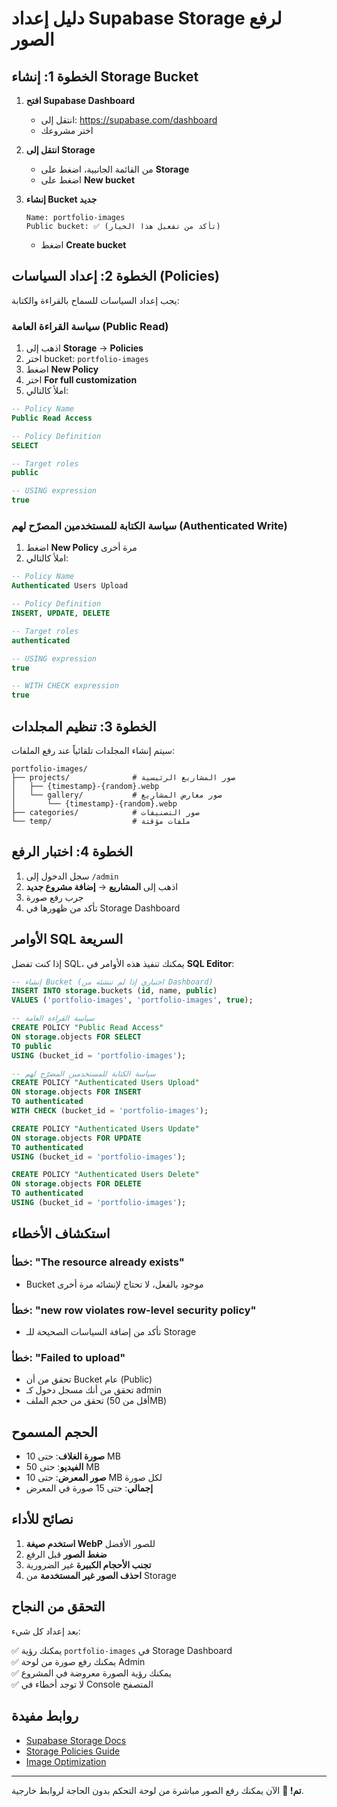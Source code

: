 # دليل إعداد Supabase Storage لرفع الصور

## الخطوة 1: إنشاء Storage Bucket

1. **افتح Supabase Dashboard**
   - انتقل إلى: https://supabase.com/dashboard
   - اختر مشروعك

2. **انتقل إلى Storage**
   - من القائمة الجانبية، اضغط على **Storage**
   - اضغط على **New bucket**

3. **إنشاء Bucket جديد**
   ```
   Name: portfolio-images
   Public bucket: ✅ (تأكد من تفعيل هذا الخيار)
   ```
   - اضغط **Create bucket**

## الخطوة 2: إعداد السياسات (Policies)

يجب إعداد السياسات للسماح بالقراءة والكتابة:

### سياسة القراءة العامة (Public Read)

1. اذهب إلى **Storage** → **Policies**
2. اختر bucket: `portfolio-images`
3. اضغط **New Policy**
4. اختر **For full customization**
5. املأ كالتالي:

```sql
-- Policy Name
Public Read Access

-- Policy Definition
SELECT

-- Target roles
public

-- USING expression
true
```

### سياسة الكتابة للمستخدمين المصرّح لهم (Authenticated Write)

1. اضغط **New Policy** مرة أخرى
2. املأ كالتالي:

```sql
-- Policy Name
Authenticated Users Upload

-- Policy Definition
INSERT, UPDATE, DELETE

-- Target roles
authenticated

-- USING expression
true

-- WITH CHECK expression
true
```

## الخطوة 3: تنظيم المجلدات

سيتم إنشاء المجلدات تلقائياً عند رفع الملفات:

```
portfolio-images/
├── projects/              # صور المشاريع الرئيسية
│   ├── {timestamp}-{random}.webp
│   └── gallery/           # صور معارض المشاريع
│       └── {timestamp}-{random}.webp
├── categories/            # صور التصنيفات
└── temp/                  # ملفات مؤقتة
```

## الخطوة 4: اختبار الرفع

1. سجل الدخول إلى `/admin`
2. اذهب إلى **المشاريع** → **إضافة مشروع جديد**
3. جرب رفع صورة
4. تأكد من ظهورها في Storage Dashboard

## الأوامر SQL السريعة

إذا كنت تفضل SQL، يمكنك تنفيذ هذه الأوامر في **SQL Editor**:

```sql
-- إنشاء Bucket (اختياري إذا لم تنشئه من Dashboard)
INSERT INTO storage.buckets (id, name, public)
VALUES ('portfolio-images', 'portfolio-images', true);

-- سياسة القراءة العامة
CREATE POLICY "Public Read Access"
ON storage.objects FOR SELECT
TO public
USING (bucket_id = 'portfolio-images');

-- سياسة الكتابة للمستخدمين المصرّح لهم
CREATE POLICY "Authenticated Users Upload"
ON storage.objects FOR INSERT
TO authenticated
WITH CHECK (bucket_id = 'portfolio-images');

CREATE POLICY "Authenticated Users Update"
ON storage.objects FOR UPDATE
TO authenticated
USING (bucket_id = 'portfolio-images');

CREATE POLICY "Authenticated Users Delete"
ON storage.objects FOR DELETE
TO authenticated
USING (bucket_id = 'portfolio-images');
```

## استكشاف الأخطاء

### خطأ: "The resource already exists"
- Bucket موجود بالفعل، لا تحتاج لإنشائه مرة أخرى

### خطأ: "new row violates row-level security policy"
- تأكد من إضافة السياسات الصحيحة للـ Storage

### خطأ: "Failed to upload"
- تحقق من أن Bucket عام (Public)
- تحقق من أنك مسجل دخول كـ admin
- تحقق من حجم الملف (أقل من 50MB)

## الحجم المسموح

- **صورة الغلاف**: حتى 10 MB
- **الفيديو**: حتى 50 MB
- **صور المعرض**: حتى 10 MB لكل صورة
- **إجمالي**: حتى 15 صورة في المعرض

## نصائح للأداء

1. **استخدم صيغة WebP** للصور الأفضل
2. **ضغط الصور** قبل الرفع
3. **تجنب الأحجام الكبيرة** غير الضرورية
4. **احذف الصور غير المستخدمة** من Storage

## التحقق من النجاح

بعد إعداد كل شيء:

✅ يمكنك رؤية `portfolio-images` في Storage Dashboard  
✅ يمكنك رفع صورة من لوحة Admin  
✅ يمكنك رؤية الصورة معروضة في المشروع  
✅ لا توجد أخطاء في Console المتصفح

## روابط مفيدة

- [Supabase Storage Docs](https://supabase.com/docs/guides/storage)
- [Storage Policies Guide](https://supabase.com/docs/guides/storage/security/access-control)
- [Image Optimization](https://supabase.com/docs/guides/storage/serving/image-transformations)

---

**تم! 🎉** الآن يمكنك رفع الصور مباشرة من لوحة التحكم بدون الحاجة لروابط خارجية.
